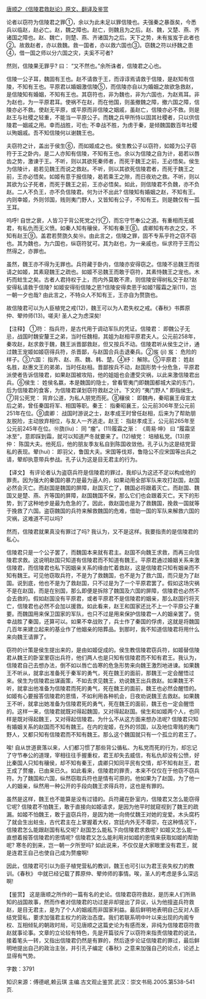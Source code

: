 [唐顺之《信陵君救赵论》原文、翻译及鉴赏](https://www.vrrw.net/wx/14155.html)

论者以窃符为信陵君之罪①，余以为此未足以罪信陵也。夫强秦之暴亟矣，今悉兵以临赵，赵必亡。赵，魏之障也。赵亡，则魏且为之后。赵、魏，又楚、燕、齐诸国之障也。赵、魏亡，则楚、燕、齐诸国为之后。天下之势，未有岌岌于此者也②。故救赵者，亦以救魏。救一国者，亦以救六国也③。窃魏之符以纾魏之患④，借一国之师以分六国之灾，夫奚不可者?

然则，信陵果无罪乎? 曰： “又不然也。”余所诛者，信陵君之心也。

信陵一公子耳，魏固有王也。赵不请救于王，而谆谆焉请救于信陵，是赵知有信陵，不知有王也。平原君以婚姻激信陵⑤，而信陵亦自以为婚姻之故欲急救赵，是信陵知有婚姻，不知有王也。其窃符也，非为魏也，非为六国也，为赵焉耳。非为赵也，为一平原君耳。使祸不在赵，而在他国，则虽撤魏之障，撤六国之障，信陵亦必不救。使赵无平原，或平原而非信陵之姻戚，虽赵亡，信陵亦必不救。则是赵王与社稷之轻重，不能当一平原公子。而魏之兵甲所恃以固其社稷者，只以供信陵君一姻戚之用。幸而战胜，可也; 不幸战不胜，为虏于秦，是倾魏国数百年社稷以殉姻戚。吾不知信陵何以谢魏王也。

夫窃符之计，盖出于侯生⑥，而如姬成之也。侯生教公子以窃符，如姬为公子窃符于王之卧内，是二人亦知有信陵，不知有王也。余以为信陵之自为计，曷若以唇齿之势，激谏于王。不听，则以其欲死秦师者，而死于魏王之前，王必悟矣。侯生为信陵计，曷若见魏王而说之救赵。不听，则以其欲死信陵君者，而死于魏王之前，王亦必悟矣。如姬有意于报信陵，曷若乘王之隙，而日夜劝之救。不听，则以其欲为公子死者，而死于魏王之前，王亦必悟矣。如此，则信陵君不负魏，亦不负赵。二人不负王，亦不负信陵君。何为计不出此? 信陵知有婚姻之赵，不知有王。内则幸姬，外则邻国，贱则夷门野人，又皆知有公子，不知有王。则是魏仅有一孤王耳。

呜呼! 自世之衰，人皆习于背公死党之行⑦，而忘守节奉公之道。有重相而无威君，有私仇而无义愤。如秦人知有穰侯，不知有秦王⑧。虞卿知有布衣之交，不知有赵王⑨。盖君若赘旒久矣⑩。由此言之，信陵之罪，固不专系乎符之窃不窃也。其为魏也，为六国也，纵窃符犹可。其为赵也，为一亲戚也，纵求符于王而公然得之，亦罪也。

虽然，魏王亦不得为无罪也。兵符藏于卧内，信陵亦安得窃之。信陵不忌魏王而径请之如姬，其素窥魏王之疏也。如姬不忌魏王而敢于窃符，其素恃魏王之宠也。木朽而蛀生之矣。古者人君持权于上，而内外莫敢不肃，则信陵安得树私交于赵?赵安得私请救于信陵? 如姬安得衔信陵之恩?信陵安得卖恩于如姬?履霜之渐(11)，岂一朝一夕也哉? 由此言之，不特众人不知有王，王亦自为赘旒也。

故信陵君可以为人臣植党之戒(12)，魏王可以为人君失权之戒。《春秋》书葬原仲、翚帅师(13)。嗟夫! 圣人之为虑深矣!



【注释】 ①符： 指兵符，是古代用于调动军队的凭证。信陵君： 即魏公子无忌，战国时魏安釐王之弟，当时任魏相，其姐为赵相平原君夫人。公元前258年，秦攻赵，赵求救于魏，魏王派晋鄙救赵，但又按兵不动。信陵君听从侯生之计，通过魏王宠姬如姬窃得兵符，杀晋鄙，与赵国合兵击退秦兵。②岌 (ji) 岌： 危险的样子。③六国： 指齐、赵、燕、魏、韩、楚。④纾： 解除。⑤平原君： 姓赵名胜，赵惠文王的弟弟，当时任赵相。晋鄙按兵不动，赵国形势十分危急，平原君派使者告诉信陵君，如果赵国被攻陷，他的姐姐也会遭受灾祸，以此来激信陵君出兵。⑥侯生： 姓侯名嬴，本是魏国的隐士，曾看管夷门即魏国都城大梁的东门，后为信陵君的食客，为信陵君谋划窃符救赵之计。下文的 “夷门野人” 即指侯生。⑦背公死党： 背弃公道，为私人朋党而死。⑧穰侯： 即魏冉，秦昭襄王母宣太后之弟，曾任秦国将军、相国等职。秦王： 指秦昭襄王，公元前306年至公元前251年在位。⑨虞卿： 战国时游说之士，赵孝成王时曾任赵相，后来为了帮助朋友脱险，主动放弃相位，与友人一齐逃走。赵王： 指赵孝成王，公元前265年至公元前245年在位。⑩旒(liu)： 同 “瘤”。(11)履霜之渐： 《周易·坤》 曰 “履霜坚冰至”，意即踩到霜，就可以知道严冬就要来了。(12)植党： 培植私党。(13)原仲： 陈国大夫。他死后，他的朋友季友私自到陈国收敛他。孔子认为这是结党营私的表现。翚(hui)： 即羽父，鲁国大夫。宋国等伐郑，鲁隐公不应宋国等出兵之请，翚却执意带兵参战。孔子认为这是目无君主的行为。

【译文】 有评论者认为盗窃兵符是信陵君的罪过，我却认为这还不足以构成他的罪责。因为强大的秦国的暴力是最为逼人的，如果动用全部军队来攻打赵国，赵国必然会灭亡。而赵国是魏国的屏障，赵国灭亡了，魏国必将跟着灭亡。而赵国、魏国又是楚、燕、齐等国的屏障，赵国魏国不保，那么它们也会跟着灭亡。天下的形势，到了这种地步是最为危急的了。因此，救赵国也是为了救魏国，挽救一国就等于挽救了六国。盗窃魏国的兵符来解救魏国的危难，借助一国的军队来解救六国的灾祸，这难道不可以吗?

然而，信陵君就果真没有罪过了吗? 我认为，又不是这样。我要指责的是信陵君的私心。

信陵君只是一个公子罢了，而魏国本来就有君主。赵国不向魏王求救，而再三向信陵君求救。这说明赵国只知道有信陵君而不知道有魏王。平原君通过婚姻关系来激信陵君，而信陵君也私下因姻亲关系的缘由忙着救赵，这是信陵君只知有姻亲而不知有魏王。可见他窃取兵符，不是为了救魏国，也不是为了救六国，而只是为了赵国。说到底，他也不是为了救赵国，只不过是为了一个平原君罢了。假如这场灾祸不是在赵国，而是在别国，那么即便是拆除了魏国及六国的屏障，信陵君也必然不会去救的。假如赵国没有平原君，或者平原君不是信陵君的姻亲，那么赵国行将灭亡，信陵君也必然不会加以援救。如此看来，赵王和国家还比不上一个平原公子重要。而魏国用来保卫国家的军队，也只不过是用来保护信陵君一人的姻亲罢了。侥幸战胜了秦国，还算可以。如果不幸战败了，兵士作了秦国的俘虏，这就是将魏国几百年来建立起来的基业作了他姻亲的陪葬品。到那时，我不知道信陵君将用什么来向魏王请罪了。

窃符的计策是侯生提出来的，是由如姬促成的。侯生教信陵君窃兵符，如姬替信陵君从魏王的卧室里窃出兵符，他们两人也是只知有信陵君而不知有君王。我认为，信陵君自己去想办法，倒不如以唇亡齿寒的危急形势来向魏王激烈地进谏。如果魏王不听从，就拿出准备死于秦军的勇气，死在魏王的面前，那魏王一定会醒悟过来。侯生为信陵君出谋画策，不如去求见魏王，劝说魏王出兵救赵。如果魏王不听，就拿出他准备为信陵君而死的勇气，死在魏王的面前，魏王也必然会醒悟的。如姬有心要报答信陵君的恩情，不如利用各种机会，日夜劝说魏王去救赵。如果魏王不听，就拿出她准备为信陵君死的勇气，死在魏王的面前，魏王也一定会醒悟的。这样一来，信陵君就既对得起魏国，又对得起赵国。侯生和如姬两个人，也同样是既对得起魏王，又对得起信陵君。为什么不从这方面来想办法呢? 信陵君只知有婚姻关系的赵国而不知有魏王。在内的宠姬，在外的邻国，以及地位卑贱的夷门野人，又都只知有信陵君而不知有魏王。那么这个魏国就只有一个孤立的君王了。

唉! 自从世道衰落以来，人们都习惯了那些背公循私、为私党而死的行为，却忘记了守节奉公的道理，宰相往往手握重权，君王却失去威信，有私仇却没有公愤，好比秦国人只知有穰侯，却不知有秦王，虞卿只知同平民有交情，却不知有赵王，君王成了赘瘤，已由来已久。如此看来，信陵君的罪责，本来不仅仅在于他窃不窃兵符。为了魏国和六国，纵然窃取兵符也是情有可原的。他如果为了赵国，为了他一人的姻亲，纵然用一种公开的手段向魏王求得兵符，这也是有罪的。

虽然是这样，魏王也不能算是没有过错的。兵符藏在卧室内，信陵君又怎么能窃得它呢? 信陵君不怕魏王，敢于直接向如姬请求，是因为他平时就窥视到了魏王的疏漏。如姬不怕魏王，敢于盗窃兵符，是因为她一向倚仗魏王对她的宠爱。木头腐朽了就会生出蛀虫，古代君主在上掌握着大权，宫廷内外无不尊崇，在这种情况下，信陵君怎么能跟赵国有私交呢? 赵国怎么能私下向信陵君求救呢? 如姬又怎么能一直想着报答信陵君的恩情呢? 信陵君又怎么能利用对如姬的恩情来获取如姬的帮助呢? 寒冬的到来，岂一朝一夕所至吗? 如此说来，不仅仅是大家眼里没有君王，就是连君王自己也使自己成为赘瘤啊!

因此，信陵君可引以为臣子植党营私的教训，魏王也可引以为君王丧失权力的教训。《春秋》 中就已经记载了葬原仲、翚帅师的事情。唉，圣人的考虑是多么深远啊!

【鉴赏】 这是唐顺之所作的一篇有名的史论。信陵君窃符救赵，是历来人们所熟知的战国故事，然而作者对信陵君的功过是非却提出了异议，认为他擅盗兵符救赵，是目无君主，是为了个人的姻戚而非国家利益。最后鲜明地表明自己反对人臣结党营私，要求加强君主权力的政治态度。我们若联系明中叶以来出现的内阁专权、互相倾轧的朝政时局，可见唐顺之这篇史论为有感而发，非纯为信陵君窃符救赵就事论事。文章的立论较有特色，先是开篇驳斥了以窃符来指责信陵君的说法，接着笔头一转，又指出信陵君仍然是有罪的，然后逐步论证信陵君的罪过，最后鲜明地提出自己的政治主张，并引孔子编定《春秋》之意来加强自己的论点，论述上显得有气势。

字数：3791

知识来源：傅德岷,赖云琪 主编.古文观止鉴赏.武汉：崇文书局.2005.第538-541页.


